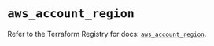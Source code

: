 # `aws_account_region`

Refer to the Terraform Registry for docs: [`aws_account_region`](https://registry.terraform.io/providers/hashicorp/aws/5.91.0/docs/resources/account_region).
